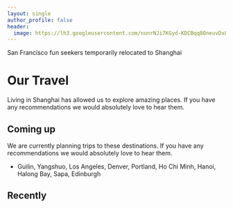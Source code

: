 ```yaml
---
layout: single
author_profile: false
header:
  image: https://lh3.googleusercontent.com/nunrNJi7KGyd-KDCBqq8OneuvDx81bhxYOUBhgfIjhR0ryBSszC037ackDnMacv6HHqenqpnj22ifnuX2rtn2sqOD4NatgZ6she9NCe2pv4R6wfTHsLnswHVTuJ4Ek6uM7rqNXqAfimeyynRUcL9rfzvjC4KFjnKt-EwLAV4Lva-VajMxOekgNlzDb4DRlMgEew5MVTDZ6SMs4KmLOmu1E5b6sap3mQeVmMbcWpsaTvSU0Xcz1gsNg81eX9xdu596XU5j1BNQZjTu_I69pMs1bNGIEW69VFhkEeN15ezATAXBQFR1RTf72lA2acwEPkT2r4lmwJUHpRQ6SZdm5pDFzyWAiHK9UlK47dAmYI7Z2L4KMK3HlZ56PwL6jnBxBDB1zGKU_ZV_ikpi25izHfFSbaT4FKR-u-uJZ84xcd1drCJwEIV6YgGzZISzgynaK6t2IDFs-01lpI4oYQL6CHIdgMwBGQg4MW6R9j_52c6STmft0ps2O-YISK1of04siQnuubCbtrymgGN6XkTP4aGgbdL4gH3TDRNZWDeg1wYLuDydwXx-xgljgQJI-gWjywZ0zcqPOVGUZn_Djr4-xHgYuhWzy2y8j20M_zbzHaznHnt5I-V=w2128-h1596-no
---
```

San Francisco fun seekers temporarily relocated to Shanghai
# Our Travel
Living in Shanghai has allowed us to explore amazing places. If you have any recommendations we would absolutely love to hear them.
## Coming up
We are currently planning trips to these destinations. If you have any recommendations we would absolutely love to hear them.

* Guilin, Yangshuo, Los Angeles, Denver, Portland, Ho Chi Minh, Hanoi, Halong Bay, Sapa, Edinburgh 

## Recently
<!-- * [Zhangjiajie]({{ site.baseurl }}{% post_url 2017-05-01-Zhangjiajie %}) -->
